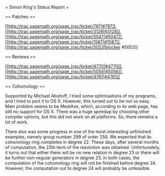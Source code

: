 = Simon King's Status Report =

== Patches ==

 [[http://trac.sagemath.org/sage_trac/ticket/797|#797]], [[http://trac.sagemath.org/sage_trac/ticket/3128|#3128]], [[http://trac.sagemath.org/sage_trac/ticket/5047|#5047]], [[http://trac.sagemath.org/sage_trac/ticket/1587|#1587]],
[[http://trac.sagemath.org/sage_trac/ticket/5053|blocker #5053]]

== Reviews ==

 [[http://trac.sagemath.org/sage_trac/ticket/4770|#4770]], [[http://trac.sagemath.org/sage_trac/ticket/5056|#5056]], [[http://trac.sagemath.org/sage_trac/ticket/4761|#4761]]

== Cohomology ==

  Supported by Michael Abshoff, I tried some optimisations of my programs, and I tried to port it to OS X. However, this turned out to be not so easy. 
  Main problem seems to be MeatAxe, which, according to its web page, has still no support for OS X. 
  There was a huge speedup by choosing other compiler options, but this did not work on all platforms. So, there remains a lot of work.

  There also was some progress in one of the most interesting unfinished examples, namely group number 299 of order 256. We expected that its cohomology ring completes in degree 22. 
 These days, after several months of computation, the 23th term of the resolution was obtained. Unfortunately, it turns out that either there will be no new relation in degree 23 or there will be further non-regular generators in degree 23. In both cases, the computation of the cohomology ring will not be finished before degree 24. However, the computation out to degree 24 will probably be unfeasible.
